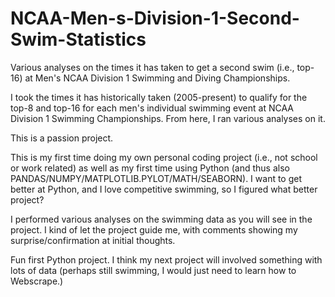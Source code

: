 # NCAA-Men-s-Division-1-Second-Swim-Statistics
Various analyses on the times it has taken to get a second swim (i.e., top-16) at Men's NCAA Division 1 Swimming and Diving Championships.

I took the times it has historically taken (2005-present) to qualify for the top-8 and top-16 for each men's individual swimming event at NCAA Division 1 Swimming Championships. From here, I ran various analyses on it.

This is a passion project.

This is my first time doing my own personal coding project (i.e., not school or work related) as well as my first time using Python (and thus also PANDAS/NUMPY/MATPLOTLIB.PYLOT/MATH/SEABORN). I want to get better at Python, and I love competitive swimming, so I figured what better project?

I performed various analyses on the swimming data as you will see in the project. I kind of let the project guide me, with comments showing my surprise/confirmation at initial thoughts.

Fun first Python project. I think my next project will involved something with lots of data (perhaps still swimming, I would just need to learn how to Webscrape.)
